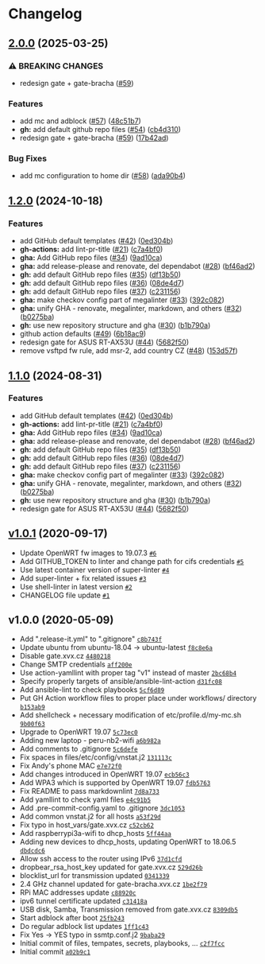# Changelog

## [2.0.0](https://github.com/ruzickap/ansible-openwrt/compare/v1.2.0...v2.0.0) (2025-03-25)


### ⚠ BREAKING CHANGES

* redesign gate + gate-bracha ([#59](https://github.com/ruzickap/ansible-openwrt/issues/59))

### Features

* add mc and adblock ([#57](https://github.com/ruzickap/ansible-openwrt/issues/57)) ([48c51b7](https://github.com/ruzickap/ansible-openwrt/commit/48c51b7272a1d0958e07fed2ba3124122d2d130c))
* **gh:** add default github repo files ([#54](https://github.com/ruzickap/ansible-openwrt/issues/54)) ([cb4d310](https://github.com/ruzickap/ansible-openwrt/commit/cb4d3101ce91baa49bfbd455655b0cabfa11e4c8))
* redesign gate + gate-bracha ([#59](https://github.com/ruzickap/ansible-openwrt/issues/59)) ([17b42ad](https://github.com/ruzickap/ansible-openwrt/commit/17b42ad941a28dc446ab0e980331158a27e59bd7))


### Bug Fixes

* add mc configuration to home dir ([#58](https://github.com/ruzickap/ansible-openwrt/issues/58)) ([ada90b4](https://github.com/ruzickap/ansible-openwrt/commit/ada90b4a1be5ddd22245c57afc3548eb511d3026))

## [1.2.0](https://github.com/ruzickap/ansible-openwrt/compare/v1.1.0...v1.2.0) (2024-10-18)


### Features

* add GitHub default templates ([#42](https://github.com/ruzickap/ansible-openwrt/issues/42)) ([0ed304b](https://github.com/ruzickap/ansible-openwrt/commit/0ed304b43e0aa4c7ad19fdb701821e322f2b9fc3))
* **gh-actions:** add lint-pr-title ([#21](https://github.com/ruzickap/ansible-openwrt/issues/21)) ([c7a4bf0](https://github.com/ruzickap/ansible-openwrt/commit/c7a4bf0d45c983e194bf19ba8327efd611729feb))
* **gha:** Add GitHub repo files ([#34](https://github.com/ruzickap/ansible-openwrt/issues/34)) ([9ad10ca](https://github.com/ruzickap/ansible-openwrt/commit/9ad10cab527be2c3178c1fd97986af9841b12c10))
* **gha:** add release-please and renovate, del dependabot ([#28](https://github.com/ruzickap/ansible-openwrt/issues/28)) ([bf46ad2](https://github.com/ruzickap/ansible-openwrt/commit/bf46ad26738405ce2f52e291ce74ee6ceb5ac0f6))
* **gh:** add default GitHub repo files ([#35](https://github.com/ruzickap/ansible-openwrt/issues/35)) ([df13b50](https://github.com/ruzickap/ansible-openwrt/commit/df13b5001512d04aa729a6a3e2d6e1ffe6ecd1cf))
* **gh:** add default GitHub repo files ([#36](https://github.com/ruzickap/ansible-openwrt/issues/36)) ([08de4d7](https://github.com/ruzickap/ansible-openwrt/commit/08de4d781930c4583a21a2f96bf6b32e3a2b1322))
* **gh:** add default GitHub repo files ([#37](https://github.com/ruzickap/ansible-openwrt/issues/37)) ([c231156](https://github.com/ruzickap/ansible-openwrt/commit/c2311566c4e4f1cebde199460218445a8bb0ee7e))
* **gha:** make checkov config part of megalinter ([#33](https://github.com/ruzickap/ansible-openwrt/issues/33)) ([392c082](https://github.com/ruzickap/ansible-openwrt/commit/392c0823834b92e236f3e4e2a95129efdea79daf))
* **gha:** unify GHA - renovate, megalinter, markdown, and others ([#32](https://github.com/ruzickap/ansible-openwrt/issues/32)) ([b0275ba](https://github.com/ruzickap/ansible-openwrt/commit/b0275bafbefc48657f52aa769a78938f93c97d49))
* **gh:** use new repository structure and gha ([#30](https://github.com/ruzickap/ansible-openwrt/issues/30)) ([b1b790a](https://github.com/ruzickap/ansible-openwrt/commit/b1b790a2ef524405f2f3e8d801a2c1c44f8eec02))
* github action defaults ([#49](https://github.com/ruzickap/ansible-openwrt/issues/49)) ([6b18ac9](https://github.com/ruzickap/ansible-openwrt/commit/6b18ac9625f26c0f3e3bc31ecf98a12ed5c56892))
* redesign gate for ASUS RT-AX53U ([#44](https://github.com/ruzickap/ansible-openwrt/issues/44)) ([5682f50](https://github.com/ruzickap/ansible-openwrt/commit/5682f50f572a36406b2dfb3de7fb887605daf3de))
* remove vsftpd fw rule, add msr-2, add country CZ ([#48](https://github.com/ruzickap/ansible-openwrt/issues/48)) ([153d57f](https://github.com/ruzickap/ansible-openwrt/commit/153d57f1e816174522ed86d9d1a7319dba6a6764))

## [1.1.0](https://github.com/ruzickap/ansible-openwrt/compare/v1.0.1...v1.1.0) (2024-08-31)


### Features

* add GitHub default templates ([#42](https://github.com/ruzickap/ansible-openwrt/issues/42)) ([0ed304b](https://github.com/ruzickap/ansible-openwrt/commit/0ed304b43e0aa4c7ad19fdb701821e322f2b9fc3))
* **gh-actions:** add lint-pr-title ([#21](https://github.com/ruzickap/ansible-openwrt/issues/21)) ([c7a4bf0](https://github.com/ruzickap/ansible-openwrt/commit/c7a4bf0d45c983e194bf19ba8327efd611729feb))
* **gha:** Add GitHub repo files ([#34](https://github.com/ruzickap/ansible-openwrt/issues/34)) ([9ad10ca](https://github.com/ruzickap/ansible-openwrt/commit/9ad10cab527be2c3178c1fd97986af9841b12c10))
* **gha:** add release-please and renovate, del dependabot ([#28](https://github.com/ruzickap/ansible-openwrt/issues/28)) ([bf46ad2](https://github.com/ruzickap/ansible-openwrt/commit/bf46ad26738405ce2f52e291ce74ee6ceb5ac0f6))
* **gh:** add default GitHub repo files ([#35](https://github.com/ruzickap/ansible-openwrt/issues/35)) ([df13b50](https://github.com/ruzickap/ansible-openwrt/commit/df13b5001512d04aa729a6a3e2d6e1ffe6ecd1cf))
* **gh:** add default GitHub repo files ([#36](https://github.com/ruzickap/ansible-openwrt/issues/36)) ([08de4d7](https://github.com/ruzickap/ansible-openwrt/commit/08de4d781930c4583a21a2f96bf6b32e3a2b1322))
* **gh:** add default GitHub repo files ([#37](https://github.com/ruzickap/ansible-openwrt/issues/37)) ([c231156](https://github.com/ruzickap/ansible-openwrt/commit/c2311566c4e4f1cebde199460218445a8bb0ee7e))
* **gha:** make checkov config part of megalinter ([#33](https://github.com/ruzickap/ansible-openwrt/issues/33)) ([392c082](https://github.com/ruzickap/ansible-openwrt/commit/392c0823834b92e236f3e4e2a95129efdea79daf))
* **gha:** unify GHA - renovate, megalinter, markdown, and others ([#32](https://github.com/ruzickap/ansible-openwrt/issues/32)) ([b0275ba](https://github.com/ruzickap/ansible-openwrt/commit/b0275bafbefc48657f52aa769a78938f93c97d49))
* **gh:** use new repository structure and gha ([#30](https://github.com/ruzickap/ansible-openwrt/issues/30)) ([b1b790a](https://github.com/ruzickap/ansible-openwrt/commit/b1b790a2ef524405f2f3e8d801a2c1c44f8eec02))
* redesign gate for ASUS RT-AX53U ([#44](https://github.com/ruzickap/ansible-openwrt/issues/44)) ([5682f50](https://github.com/ruzickap/ansible-openwrt/commit/5682f50f572a36406b2dfb3de7fb887605daf3de))

## [v1.0.1](https://github.com/ruzickap/ansible-openwrt/compare/v1.0.0...v1.0.1) (2020-09-17)

- Update OpenWRT fw images to 19.07.3 [`#6`](https://github.com/ruzickap/ansible-openwrt/pull/6)
- Add GITHUB_TOKEN to linter and change path for cifs credentials [`#5`](https://github.com/ruzickap/ansible-openwrt/pull/5)
- Use latest container version of super-linter [`#4`](https://github.com/ruzickap/ansible-openwrt/pull/4)
- Add super-linter + fix related issues [`#3`](https://github.com/ruzickap/ansible-openwrt/pull/3)
- Use shell-linter in latest version [`#2`](https://github.com/ruzickap/ansible-openwrt/pull/2)
- CHANGELOG file update [`#1`](https://github.com/ruzickap/ansible-openwrt/pull/1)

## v1.0.0 (2020-05-09)

- Add ".release-it.yml" to ".gitignore" [`c8b743f`](https://github.com/ruzickap/ansible-openwrt/commit/c8b743f8b9de4911de873e0fec1cffb96e90ce30)
- Update ubuntu from ubuntu-18.04 -&gt; ubuntu-latest [`f8c8e6a`](https://github.com/ruzickap/ansible-openwrt/commit/f8c8e6a1534e7bb1334ff40fe3f5529ba921cd4c)
- Disable gate.xvx.cz [`4480218`](https://github.com/ruzickap/ansible-openwrt/commit/44802187ee78f1f6dc4d6d95568239ec5b431c9c)
- Change SMTP credentials [`aff200e`](https://github.com/ruzickap/ansible-openwrt/commit/aff200e23345adde721a182bda30f910ce1c2357)
- Use action-yamllint with proper tag "v1" instead of master [`2bc68b4`](https://github.com/ruzickap/ansible-openwrt/commit/2bc68b419697ed4124442e5603e576515332c725)
- Specify properly targets of ansible/ansible-lint-action [`d31fc08`](https://github.com/ruzickap/ansible-openwrt/commit/d31fc087769c5400955571ea0e8f3af0bf67b4fc)
- Add ansible-lint to check playbooks [`5cf6d89`](https://github.com/ruzickap/ansible-openwrt/commit/5cf6d89d71751cb230e2a6b038d38039a897cfd3)
- Put GH Action workflow files to proper place under workflows/ directory [`b153ab9`](https://github.com/ruzickap/ansible-openwrt/commit/b153ab92fd98f9747e2de6b787ec834c717e8f39)
- Add shellcheck + necessary modification of etc/profile.d/my-mc.sh [`9b00f63`](https://github.com/ruzickap/ansible-openwrt/commit/9b00f634973c87430f2f41ea927b3678dd6b98b1)
- Upgrade to OpenWRT 19.07 [`5c73ec0`](https://github.com/ruzickap/ansible-openwrt/commit/5c73ec0760041ba6d4bdab2770dea69f64cba042)
- Adding new laptop - peru-nb2-wifi [`a6b982a`](https://github.com/ruzickap/ansible-openwrt/commit/a6b982ad771f5a1a8ca6f3f5f5c6b52e31e35ae0)
- Add comments to .gitignore [`5c6defe`](https://github.com/ruzickap/ansible-openwrt/commit/5c6defe45201768cee8c8bd77e8fffceeea7e36a)
- Fix spaces in files/etc/config/vnstat.j2 [`131113c`](https://github.com/ruzickap/ansible-openwrt/commit/131113c72011f007409fd25fc312e302e08eb034)
- Fix Andy's phone MAC [`e7e72f0`](https://github.com/ruzickap/ansible-openwrt/commit/e7e72f07d8c39625c70a41a32392014adc076709)
- Add changes introduced in OpenWRT 19.07 [`ecb56c3`](https://github.com/ruzickap/ansible-openwrt/commit/ecb56c3b2f62e6f1389b3e1302f34008e6bd8bf3)
- Add WPA3 which is supported by OpenWRT 19.07 [`fdb5763`](https://github.com/ruzickap/ansible-openwrt/commit/fdb5763b5a7e2c5ec8d0a8e806ae7712f64c6bac)
- Fix README to pass markdownlint [`7d8a733`](https://github.com/ruzickap/ansible-openwrt/commit/7d8a733d40459b8cbbfc04d062955a02e74e347f)
- Add yamllint to check yaml files [`e4c91b5`](https://github.com/ruzickap/ansible-openwrt/commit/e4c91b584f1a20c3e0ae489ef3a11c3f91fe5459)
- Add .pre-commit-config.yaml to .gitignore [`3dc1053`](https://github.com/ruzickap/ansible-openwrt/commit/3dc10535b7ee8bedc03038b662d27f935d77bb24)
- Add common vnstat.j2 for all hosts [`a53f29d`](https://github.com/ruzickap/ansible-openwrt/commit/a53f29d0ad029cf96c0cbcf0c1eb0050b6d4f143)
- Fix typo in host_vars/gate.xvx.cz [`c52cb62`](https://github.com/ruzickap/ansible-openwrt/commit/c52cb627823d9d0296eee6087542f480fb6600fc)
- Add raspberrypi3a-wifi to dhcp_hosts [`5ff44aa`](https://github.com/ruzickap/ansible-openwrt/commit/5ff44aad8b6611f3223bda80fcbddf139c47344a)
- Adding new devices to dhcp_hosts, updating OpenWRT to 18.06.5 [`dbdcdc6`](https://github.com/ruzickap/ansible-openwrt/commit/dbdcdc6a06e593d7788813ba74ac8438fdd78368)
- Allow ssh access to the router using IPv6 [`37d1cfd`](https://github.com/ruzickap/ansible-openwrt/commit/37d1cfdc0f32ed351f225cb9329c2fc989ba0aaf)
- dropbear_rsa_host_key updated for gate.xvx.cz [`529d26b`](https://github.com/ruzickap/ansible-openwrt/commit/529d26b65a605da567678a00482884c43c7c74bb)
- blocklist_url for transmission updated [`0341339`](https://github.com/ruzickap/ansible-openwrt/commit/034133914958d0d6b848e9f52a0a5857fb64bf47)
- 2.4 GHz channel updated for gate-bracha.xvx.cz [`1be2f79`](https://github.com/ruzickap/ansible-openwrt/commit/1be2f7945361206ec8a7e88f3be05aaa6f9bcd6c)
- RPi MAC addresses update [`c88920c`](https://github.com/ruzickap/ansible-openwrt/commit/c88920c0b1278facb6c916dd8d86b2747f6d84c4)
- ipv6 tunnel certificate updated [`c31418a`](https://github.com/ruzickap/ansible-openwrt/commit/c31418a28bfe6bb88070e2887925e937f590a0a9)
- USB disk, Samba, Transmission removed from gate.xvx.cz [`8309db5`](https://github.com/ruzickap/ansible-openwrt/commit/8309db561d1b86ee2dcf8999ccb5b9327dc3342c)
- Start adblock after boot [`25fb243`](https://github.com/ruzickap/ansible-openwrt/commit/25fb243e020a1f0347b9f13096f3ca07a0d048f9)
- Do regular adblock list updates [`1ff1c43`](https://github.com/ruzickap/ansible-openwrt/commit/1ff1c43c215831a1cd5a9a8d6a4c776ce3d226ed)
- Fix Yes -&gt; YES typo in ssmtp.conf.j2 [`9baba29`](https://github.com/ruzickap/ansible-openwrt/commit/9baba297aad562c7490832f7dd02e44f4c3f68d5)
- Initial commit of files, tempates, secrets, playbooks, ... [`c2f7fcc`](https://github.com/ruzickap/ansible-openwrt/commit/c2f7fccd9555b9198fea92e40adbe6181cb3f683)
- Initial commit [`a02b9c1`](https://github.com/ruzickap/ansible-openwrt/commit/a02b9c198d5511a56da605841b045771f6ee27ea)
